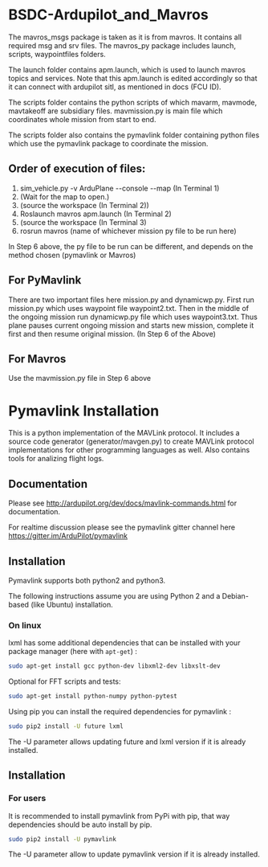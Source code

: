 # BSDC-Ardupilot_and_Mavros
The mavros_msgs package is taken as it is from mavros. It contains all required msg and srv files.
The mavros_py package includes launch, scripts, waypointfiles folders.

The launch folder contains apm.launch, which is used to launch mavros topics and services. Note that this apm.launch is edited accordingly so that it can connect with ardupilot sitl, as mentioned in docs (FCU ID).

The scripts folder contains the python scripts of which mavarm, mavmode, mavtakeoff are subsidiary files. mavmission.py is main file which coordinates whole mission from start to end.

The scripts folder also contains the pymavlink folder containing python files which use the pymavlink package to coordinate the  mission.

## Order of execution of files:
1.  sim_vehicle.py -v ArduPlane --console --map (In Terminal 1)
2.  (Wait for the map to open.)
3.  (source the workspace (In Terminal 2))
4.  Roslaunch mavros apm.launch (In Terminal 2)
5.  (source the workspace (In Terminal 3)
6.  rosrun mavros (name of whichever mission py file to be run here)

In Step 6 above, the py file to be run can be different, and depends on the method chosen (pymavlink or Mavros)

## For PyMavlink
There are two important files here mission.py and dynamicwp.py. First run mission.py which uses waypoint file waypoint2.txt. Then in the middle of the ongoing mission run dynamicwp.py file which uses waypoint3.txt. Thus plane pauses current ongoing mission and starts new mission, complete it  first and then resume original mission. (In Step 6 of the Above)

## For Mavros
Use the mavmission.py file in Step 6 above

# Pymavlink Installation
This is a python implementation of the MAVLink protocol.
It includes a source code generator (generator/mavgen.py) to create MAVLink protocol implementations for other programming languages as well.
Also contains tools for analizing flight logs.

## Documentation

Please see http://ardupilot.org/dev/docs/mavlink-commands.html for documentation.

For realtime discussion please see the pymavlink gitter channel here
https://gitter.im/ArduPilot/pymavlink


## Installation 

Pymavlink supports both python2 and python3.

The following instructions assume you are using Python 2 and a Debian-based (like Ubuntu) installation.

### On linux

lxml has some additional dependencies that can be installed with your package manager (here with `apt-get`) :

```bash
sudo apt-get install gcc python-dev libxml2-dev libxslt-dev
```

Optional for FFT scripts and tests:

```bash
sudo apt-get install python-numpy python-pytest
```

Using pip you can install the required dependencies for pymavlink :

```bash
sudo pip2 install -U future lxml
```

The -U parameter allows updating future and lxml version if it is already installed.

## Installation

### For users

It is recommended to install pymavlink from PyPi with pip, that way dependencies should be auto install by pip.

```bash
sudo pip2 install -U pymavlink
```

The -U parameter allow to update pymavlink version if it is already installed.
